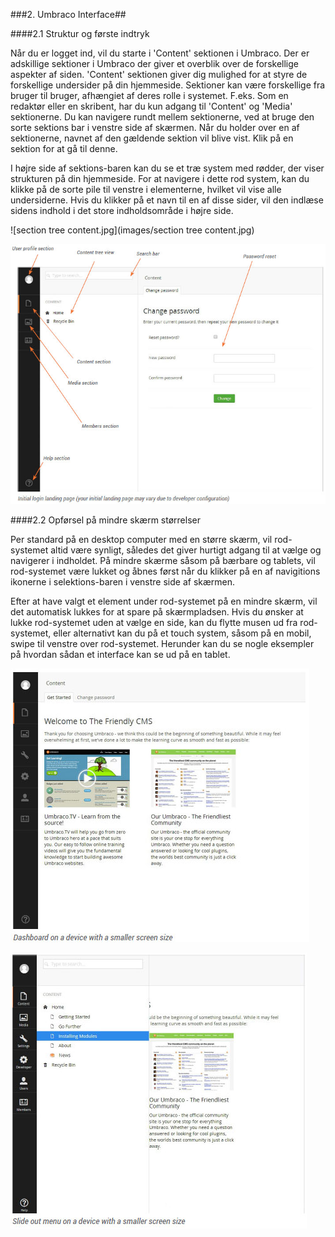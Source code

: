 ###2. Umbraco Interface##


####2.1 Struktur og første indtryk

Når du er logget ind, vil du starte i 'Content' sektionen i Umbraco. Der er adskillige sektioner i Umbraco der giver et overblik over de forskellige aspekter af siden. 'Content' sektionen giver dig mulighed for at styre de forskellige undersider på din hjemmeside.
Sektioner kan være forskellige fra bruger til bruger, afhængiet af deres rolle i systemet. F.eks. Som en redaktør eller en skribent, har du kun adgang til 'Content' og 'Media' sektionerne. Du kan navigere rundt mellem sektionerne, ved at bruge den sorte sektions bar i venstre side af skærmen. Når du holder over en af sektionerne, navnet af den gældende sektion vil blive vist. Klik på en sektion for at gå til denne.

I højre side af sektions-baren kan du se et træ system med rødder, der viser strukturen på din hjemmeside. For at navigere i dette rod system, kan du klikke på de sorte pile til venstre i elementerne, hvilket vil vise alle undersiderne. Hvis du klikker på et navn til en af disse sider, vil den indlæse sidens indhold i det store indholdsområde i højre side.

![section tree content.jpg](images/section tree content.jpg)

![landingPage.jpg](images/landingPage.jpg) 

####2.2  Opførsel på mindre skærm størrelser

Per standard på en desktop computer med en større skærm, vil rod-systemet altid være synligt, således det giver hurtigt adgang til at vælge og navigerer i indholdet. På mindre skærme såsom på bærbare og tablets, vil rod-systemet være lukket og åbnes først når du klikker på en af navigitions ikonerne i selektions-baren i venstre side af skærmen.

Efter at have valgt et element under rod-systemet på en mindre skærm, vil det automatisk lukkes for at spare på skærmpladsen. Hvis du ønsker at lukke rod-systemet uden at vælge en side, kan du flytte musen ud fra rod-systemet, eller alternativt kan du på et touch system, såsom på en mobil, swipe til venstre over rod-systemet. Herunder kan du se nogle eksempler på hvordan sådan et interface kan se ud på en tablet.
    
![smallScreenDashboard.jpg](images/smallScreenDashboard.jpg)

![dashboardSlideout.jpg](images/dashboardSlideout.jpg)
